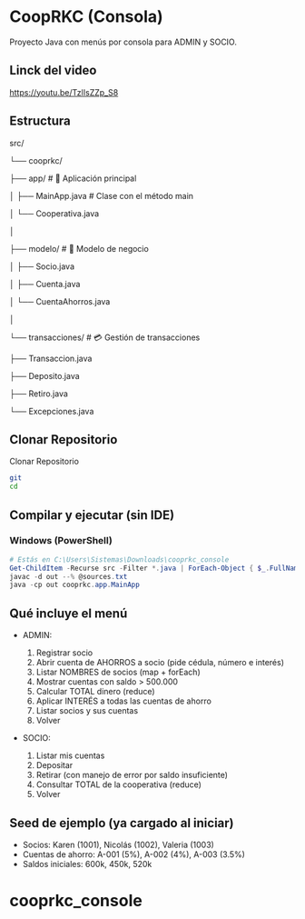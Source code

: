 # CoopRKC (Consola)
Proyecto Java con menús por consola para ADMIN y SOCIO.

## Linck del video 
https://youtu.be/TzlIsZZp_S8

## Estructura
src/

└── cooprkc/

├── app/ # 📌 Aplicación principal

│ ├── MainApp.java # Clase con el método main

│ └── Cooperativa.java

│

├── modelo/ # 🏦 Modelo de negocio

│ ├── Socio.java

│ ├── Cuenta.java

│ └── CuentaAhorros.java

│

└── transacciones/ # 💳 Gestión de transacciones

├── Transaccion.java

├── Deposito.java

├── Retiro.java

└── Excepciones.java

## Clonar Repositorio 

Clonar Repositorio
```bash
git 
cd 
```

## Compilar y ejecutar (sin IDE)

### Windows (PowerShell)
```powershell
# Estás en C:\Users\Sistemas\Downloads\cooprkc_console
Get-ChildItem -Recurse src -Filter *.java | ForEach-Object { $_.FullName } | Set-Content sources.txt
javac -d out --% @sources.txt
java -cp out cooprkc.app.MainApp

```

## Qué incluye el menú
- ADMIN:
  1. Registrar socio
  2. Abrir cuenta de AHORROS a socio (pide cédula, número e interés)
  3. Listar NOMBRES de socios (map + forEach)
  4. Mostrar cuentas con saldo > 500.000
  5. Calcular TOTAL dinero (reduce)
  6. Aplicar INTERÉS a todas las cuentas de ahorro
  7. Listar socios y sus cuentas
  0. Volver

- SOCIO:
  1. Listar mis cuentas
  2. Depositar
  3. Retirar  (con manejo de error por saldo insuficiente)
  4. Consultar TOTAL de la cooperativa (reduce)
  0. Volver

## Seed de ejemplo (ya cargado al iniciar)
- Socios: Karen (1001), Nicolás (1002), Valeria (1003)
- Cuentas de ahorro: A-001 (5%), A-002 (4%), A-003 (3.5%)
- Saldos iniciales: 600k, 450k, 520k

# cooprkc_console
